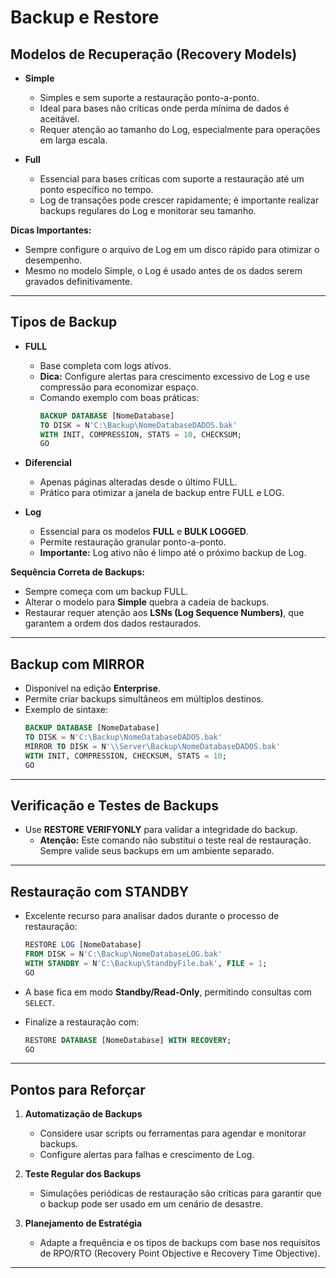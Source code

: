 # Backup e Restore

## **Modelos de Recuperação (Recovery Models)**  
- **Simple**  
  - Simples e sem suporte a restauração ponto-a-ponto.  
  - Ideal para bases não críticas onde perda mínima de dados é aceitável.  
  - Requer atenção ao tamanho do Log, especialmente para operações em larga escala.  

- **Full**  
  - Essencial para bases críticas com suporte a restauração até um ponto específico no tempo.  
  - Log de transações pode crescer rapidamente; é importante realizar backups regulares do Log e monitorar seu tamanho.

**Dicas Importantes:**  
- Sempre configure o arquivo de Log em um disco rápido para otimizar o desempenho.  
- Mesmo no modelo Simple, o Log é usado antes de os dados serem gravados definitivamente.

---

## **Tipos de Backup**
- **FULL**  
  - Base completa com logs ativos.  
  - **Dica:** Configure alertas para crescimento excessivo de Log e use compressão para economizar espaço.  
  - Comando exemplo com boas práticas:  
    ```sql
    BACKUP DATABASE [NomeDatabase]
    TO DISK = N'C:\Backup\NomeDatabaseDADOS.bak'
    WITH INIT, COMPRESSION, STATS = 10, CHECKSUM;
    GO
    ```

- **Diferencial**  
  - Apenas páginas alteradas desde o último FULL.  
  - Prático para otimizar a janela de backup entre FULL e LOG.  

- **Log**  
  - Essencial para os modelos **FULL** e **BULK LOGGED**.  
  - Permite restauração granular ponto-a-ponto.  
  - **Importante:** Log ativo não é limpo até o próximo backup de Log.

**Sequência Correta de Backups:**  
- Sempre começa com um backup FULL.  
- Alterar o modelo para **Simple** quebra a cadeia de backups.  
- Restaurar requer atenção aos **LSNs (Log Sequence Numbers)**, que garantem a ordem dos dados restaurados.

---

## **Backup com MIRROR**  
- Disponível na edição **Enterprise**.  
- Permite criar backups simultâneos em múltiplos destinos.  
- Exemplo de sintaxe:  
  ```sql
  BACKUP DATABASE [NomeDatabase]
  TO DISK = N'C:\Backup\NomeDatabaseDADOS.bak'
  MIRROR TO DISK = N'\\Server\Backup\NomeDatabaseDADOS.bak'
  WITH INIT, COMPRESSION, CHECKSUM, STATS = 10;
  GO
  ```

---

## **Verificação e Testes de Backups**  
- Use **RESTORE VERIFYONLY** para validar a integridade do backup.  
  - **Atenção:** Este comando não substitui o teste real de restauração. Sempre valide seus backups em um ambiente separado.

---

## **Restauração com STANDBY**  
- Excelente recurso para analisar dados durante o processo de restauração:  
  ```sql
  RESTORE LOG [NomeDatabase]
  FROM DISK = N'C:\Backup\NomeDatabaseLOG.bak'
  WITH STANDBY = N'C:\Backup\StandbyFile.bak', FILE = 1;
  GO
  ```

- A base fica em modo **Standby/Read-Only**, permitindo consultas com `SELECT`.  
- Finalize a restauração com:  
  ```sql
  RESTORE DATABASE [NomeDatabase] WITH RECOVERY;
  GO
  ```

---

## **Pontos para Reforçar**  
1. **Automatização de Backups**  
   - Considere usar scripts ou ferramentas para agendar e monitorar backups.  
   - Configure alertas para falhas e crescimento de Log.

2. **Teste Regular dos Backups**  
   - Simulações periódicas de restauração são críticas para garantir que o backup pode ser usado em um cenário de desastre.

3. **Planejamento de Estratégia**  
   - Adapte a frequência e os tipos de backups com base nos requisitos de RPO/RTO (Recovery Point Objective e Recovery Time Objective).

---
